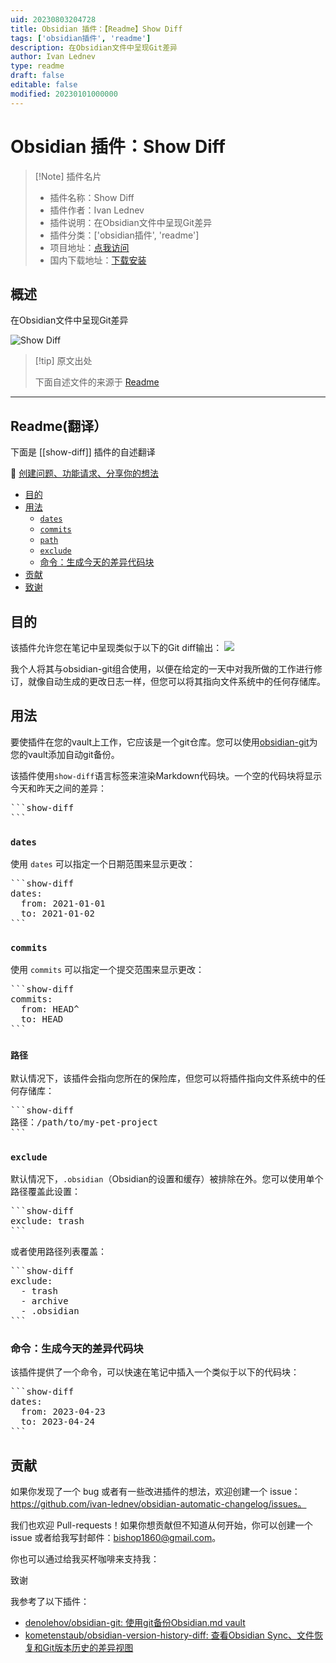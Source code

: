 ```yaml
---
uid: 20230803204728
title: Obsidian 插件：【Readme】Show Diff
tags: ['obsidian插件', 'readme']
description: 在Obsidian文件中呈现Git差异
author: Ivan Lednev
type: readme
draft: false
editable: false
modified: 20230101000000
---
```


# Obsidian 插件：Show Diff

> [!Note] 插件名片
> - 插件名称：Show Diff
> - 插件作者：Ivan Lednev
> - 插件说明：在Obsidian文件中呈现Git差异
> - 插件分类：['obsidian插件', 'readme']
> - 项目地址：[点我访问](https://github.com/ivan-lednev/obsidian-automatic-changelog)
> - 国内下载地址：[下载安装](https://pkmer.cn/products/plugin/pluginMarket/?show-diff)

## 概述

在Obsidian文件中呈现Git差异

![Show Diff](https://cdn.pkmer.cn/covers/show-diff.png!pkmer)

> [!tip] 原文出处
> 
>下面自述文件的来源于 [Readme](https://ghproxy.net/https://raw.githubusercontent.com/ivan-lednev/obsidian-automatic-changelog/master/README.md)
> 

---

## Readme(翻译）

下面是 [[show-diff]] 插件的自述翻译


🐞 [创建问题、功能请求、分享你的想法](https://github.com/ivan-lednev/obsidian-automatic-changelog/issues)

<!-- TOC -->
  * [目的](#purpose)
  * [用法](#usage)
    * [`dates`](#dates)
    * [`commits`](#commits)
    * [`path`](#path)
    * [`exclude`](#exclude)
    * [命令：生成今天的差异代码块](#command--generate-diff-code-block-for-today)
  * [贡献](#contributing)
  * [致谢](#acknowledgements)
<!-- TOC -->
## 目的

该插件允许您在笔记中呈现类似于以下的Git diff输出：
![](demo.png)

我个人将其与obsidian-git组合使用，以便在给定的一天中对我所做的工作进行修订，就像自动生成的更改日志一样，但您可以将其指向文件系统中的任何存储库。

## 用法

要使插件在您的vault上工作，它应该是一个git仓库。您可以使用[obsidian-git](https://github.com/denolehov/obsidian-git)为您的vault添加自动git备份。

该插件使用`show-diff`语言标签来渲染Markdown代码块。一个空的代码块将显示今天和昨天之间的差异：

<pre>
```show-diff
```
</pre>

### `dates`

使用 `dates` 可以指定一个日期范围来显示更改：
<pre>
```show-diff
dates:
  from: 2021-01-01
  to: 2021-01-02
```
</pre>

### `commits`

使用 `commits` 可以指定一个提交范围来显示更改：
<pre>
```show-diff
commits:
  from: HEAD^
  to: HEAD
```
</pre>

### `路径`

默认情况下，该插件会指向您所在的保险库，但您可以将插件指向文件系统中的任何存储库：
<pre>
```show-diff
路径：/path/to/my-pet-project
```
</pre>

### `exclude`

默认情况下，`.obsidian`（Obsidian的设置和缓存）被排除在外。您可以使用单个路径覆盖此设置：
<pre>
```show-diff
exclude: trash
```
</pre>

或者使用路径列表覆盖：
<pre>
```show-diff
exclude:
  - trash
  - archive
  - .obsidian
```
</pre>

### 命令：生成今天的差异代码块

该插件提供了一个命令，可以快速在笔记中插入一个类似于以下的代码块：
<pre>
```show-diff
dates:
  from: 2023-04-23
  to: 2023-04-24
```
</pre>

## 贡献

如果你发现了一个 bug 或者有一些改进插件的想法，欢迎创建一个 issue：https://github.com/ivan-lednev/obsidian-automatic-changelog/issues。

我们也欢迎 Pull-requests！如果你想贡献但不知道从何开始，你可以创建一个 issue 或者给我写封邮件：bishop1860@gmail.com。

你也可以通过给我买杯咖啡来支持我：



致谢

我参考了以下插件：

- [denolehov/obsidian-git: 使用git备份Obsidian.md vault](https://github.com/denolehov/obsidian-git)
- [kometenstaub/obsidian-version-history-diff: 查看Obsidian Sync、文件恢复和Git版本历史的差异视图](https://github.com/kometenstaub/obsidian-version-history-diff)



